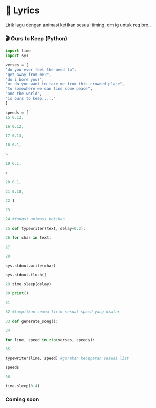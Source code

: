 # 🚀 Lyrics

Lirik lagu dengan animasi ketikan sesuai timing, dm ig untuk req bro..

### 🎬 Ours to Keep (Python)
```python
import time
import sys

verses = [
"do you ever feel the need to",
"get away from me?",
"do i bore you?",
"or do you want to take me from this crowded place",
"to somewhere we can find some peace",
"and the world",
"is ours to keep....."
]

speeds = [
15 0.12,

16 0.12,

17 0.13,

18 0.1,

>

19 0.1,

>

20 0.1,

21 0.18,

22 ]

23

24 #fungsi animasi ketikan

25 def typewriter(text, delay=0.2):

26 for char in text:

27

28

sys.stdout.write(char)

sys.stdout.flush()

29 time.sleep(delay)

30 print()

31

32 #tampilkan semua lirik sesuat speed yang diatur

33 def generate_song():

34

for line, speed in zip(verses, speeds):

35

typewriter(line, speed) #gunakan kecepatan sesuai list

speeds

36

time.sleep(0.4)
```

### Coming soon
